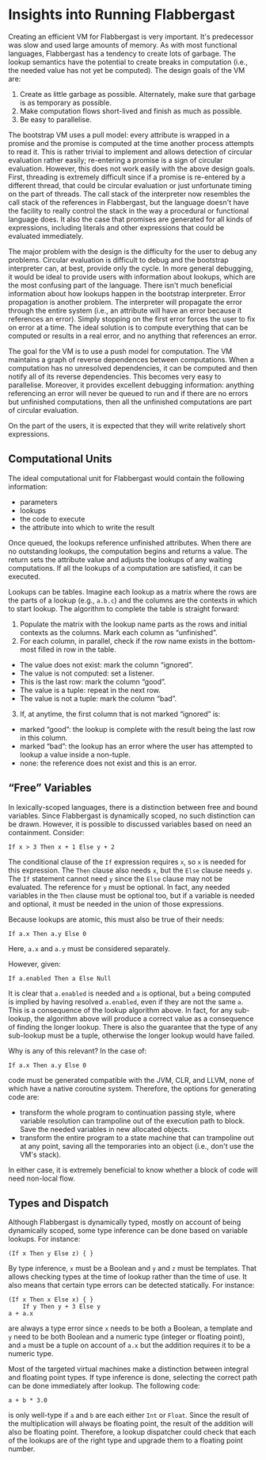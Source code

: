 # Insights into Running Flabbergast

Creating an efficient VM for Flabbergast is very important. It's predecessor was slow and used large amounts of memory. As with most functional languages, Flabbergast has a tendency to create lots of garbage. The lookup semantics have the potential to create breaks in computation (i.e., the needed value has not yet be computed). The design goals of the VM are:

1. Create as little garbage as possible. Alternately, make sure that garbage is as temporary as possible.
2. Make computation flows short-lived and finish as much as possible.
3. Be easy to parallelise.

The bootstrap VM uses a pull model: every attribute is wrapped in a promise and the promise is computed at the time another process attempts to read it. This is rather trivial to implement and allows detection of circular evaluation rather easily; re-entering a promise is a sign of circular evaluation. However, this does not work easily with the above design goals. First, threading is extremely difficult since if a promise is re-entered by a different thread, that could be circular evaluation or just unfortunate timing on the part of threads. The call stack of the interpreter now resembles the call stack of the references in Flabbergast, but the language doesn't have the facility to really control the stack in the way a procedural or functional language does. It also the case that promises are generated for all kinds of expressions, including literals and other expressions that could be evaluated immediately.

The major problem with the design is the difficulty for the user to debug any problems. Circular evaluation is difficult to debug and the bootstrap interpreter can, at best, provide only the cycle. In more general debugging, it would be ideal to provide users with information about lookups, which are the most confusing part of the language. There isn't much beneficial information about how lookups happen in the bootstrap interpreter. Error propagation is another problem. The interpreter will propagate the error through the entire system (i.e., an attribute will have an error because it references an error). Simply stopping on the first error forces the user to fix on error at a time. The ideal solution is to compute everything that can be computed or results in a real error, and no anything that references an error.

The goal for the VM is to use a push model for computation. The VM maintains a graph of reverse dependences between computations. When a computation has no unresolved dependencies, it can be computed and then notify all of its reverse dependencies. This becomes very easy to parallelise. Moreover, it provides excellent debugging information: anything referencing an error will never be queued to run and if there are no errors but unfinished computations, then all the unfinished computations are part of circular evaluation.

On the part of the users, it is expected that they will write relatively short expressions.

## Computational Units
The ideal computational unit for Flabbergast would contain the following information:

- parameters
- lookups
- the code to execute
- the attribute into which to write the result

Once queued, the lookups reference unfinished attributes. When there are no outstanding lookups, the computation begins and returns a value. The return sets the attribute value and adjusts the lookups of any waiting computations. If all the lookups of a computation are satisfied, it can be executed.

Lookups can be tables. Imagine each lookup as a matrix where the rows are the parts of a lookup (e.g., `a.b.c`) and the columns are the contexts in which to start lookup. The algorithm to complete the table is straight forward:

1. Populate the matrix with the lookup name parts as the rows and initial contexts as the columns. Mark each column as “unfinished”.
2. For each column, in parallel, check if the row name exists in the bottom-most filled in row in the table.
  - The value does not exist: mark the column “ignored”.
  - The value is not computed: set a listener.
  - This is the last row: mark the column “good”.
  - The value is a tuple: repeat in the next row.
  - The value is not a tuple: mark the column “bad”.
3. If, at anytime, the first column that is not marked “ignored” is:
  - marked “good”: the lookup is complete with the result being the last row in this column.
  - marked “bad”: the lookup has an error where the user has attempted to lookup a value inside a non-tuple.
  - none: the reference does not exist and this is an error.

## “Free” Variables
In lexically-scoped languages, there is a distinction between free and bound variables. Since Flabbergast is dynamically scoped, no such distinction can be drawn. However, it is possible to discussed variables based on need an containment. Consider:

    If x > 3 Then x + 1 Else y + 2

The conditional clause of the `If` expression requires `x`, so `x` is needed for this expression. The `Then` clause also needs `x`, but the `Else` clause needs `y`. The `If` statement cannot need `y` since the `Else` clause may not be evaluated. The reference for `y` must be optional. In fact, any needed variables in the `Then` clause must be optional too, but if a variable is needed and optional, it must be needed in the union of those expressions.

Because lookups are atomic, this must also be true of their needs:

    If a.x Then a.y Else 0

Here, `a.x` and `a.y` must be considered separately.

However, given:

    If a.enabled Then a Else Null

It is clear that `a.enabled` is needed and `a` is optional, but `a` being computed is implied by having resolved `a.enabled`, even if they are not the same `a`. This is a consequence of the lookup algorithm above. In fact, for any sub-lookup, the algorithm above will produce a correct value as a consequence of finding the longer lookup. There is also the guarantee that the type of any sub-lookup must be a tuple, otherwise the longer lookup would have failed.

Why is any of this relevant? In the case of:

    If a.x Then a.y Else 0

code must be generated compatible with the JVM, CLR, and LLVM, none of which have a native coroutine system. Therefore, the options for generating code are:

  - transform the whole program to continuation passing style, where variable resolution can trampoline out of the execution path to block. Save the needed variables in new allocated objects.
  - transform the entire program to a state machine that can trampoline out at any point, saving all the temporaries into an object (i.e., don't use the VM's stack).

In either case, it is extremely beneficial to know whether a block of code will need non-local flow.

## Types and Dispatch
Although Flabbergast is dynamically typed, mostly on account of being dynamically scoped, some type inference can be done based on variable lookups. For instance:

    (If x Then y Else z) { }

By type inference, `x` must be a Boolean and `y` and `z` must be templates. That allows checking types at the time of lookup rather than the time of use. It also means that certain type errors can be detected statically. For instance:

    (If x Then x Else x) { }
		If y Then y + 3 Else y
    a + a.x

are always a type error since `x` needs to be both a Boolean, a template and `y` need to be both Boolean and a numeric type (integer or floating point), and `a` must be a tuple on account of `a.x` but the addition requires it to be a numeric type.

Most of the targeted virtual machines make a distinction between integral and floating point types. If type inference is done, selecting the correct path can be done immediately after lookup. The following code:

    a + b * 3.0

is only well-type if `a` and `b` are each either `Int` or `Float`. Since the result of the multiplication will always be floating point, the result of the addition will also be floating point. Therefore, a lookup dispatcher could check that each of the lookups are of the right type and upgrade them to a floating point number.


